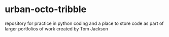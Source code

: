 # urban-octo-tribble
repository for practice in python coding and a place to store code as part of larger portfolios of work created by Tom Jackson
